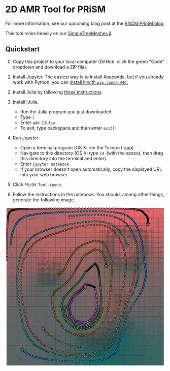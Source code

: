 # 2D AMR Tool for PRiSM

For more information, see our upcoming blog post at the [RNCM PRiSM blog](https://www.rncm.ac.uk/research/research-centres-rncm/prism/prism-blog/).

This tool relies heavily on our [SimpleTreeMeshes.jl](https://github.com/psanan/SimpleTreeMeshes.jl/).

## Quickstart

0. Copy this project to your local computer (GitHub: click the green "Code" dropdown and download a ZIP file).

1. Install Jupyter. The easiest way is to install [Anaconda](https://anaconda.com), but if you already work with Python, you can [install it with `pip`, `conda`, etc.](https://jupyter.org/install)

2. Install Julia by following [these instructions](https://julialang.org/downloads/).

3. Install IJulia.

    - Run the Julia program you just downloaded
    - Type `]`
    - Enter `add IJulia`
    - To exit, type backspace and then enter `exit()`

4. Run Jupyter.

    - Open a terminal program (OS X: run the `Terminal` app).
    - Navigate to this directory (OS X: type `cd `(with the space), then drag this directory into the terminal and enter).
    - Enter `jupyter notebook`.
    - If your browser doesn't open automatically, copy the displayed URL into your web browser.

6. Click `PRiSM_Tool.ipynb`.

7. Follow the instructions in the notebook. You should, among other things, generate the following image.

![Quickstart expected image](images/quickstart_expected.png)


